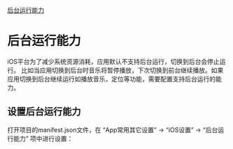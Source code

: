 [后台运行能力](https://uniapp.dcloud.io/tutorial/app-ios-uibackgroundmodes.html)


# 后台运行能力

iOS平台为了减少系统资源消耗，应用默认不支持后台运行，切换到后台会停止运行。
比如当应用切换到后台时音乐将暂停播放，下次切换到前台继续播放。如果应用切换到后台继续运行如播放音乐，定位等功能，需要配置支持后台运行的能力。

## 设置后台运行能力

打开项目的manifest.json文件，在 “App常用其它设置” -> “iOS设置” -> “后台运行能力” 项中进行设置：